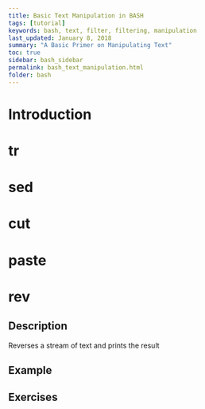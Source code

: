 ```yaml
---
title: Basic Text Manipulation in BASH
tags: [tutorial]
keywords: bash, text, filter, filtering, manipulation
last_updated: January 8, 2018
summary: "A Basic Primer on Manipulating Text"
toc: true
sidebar: bash_sidebar
permalink: bash_text_manipulation.html
folder: bash
---
```


# Introduction

# tr

# sed

# cut

# paste

# rev

## Description

Reverses a stream of text and prints the result

## Example

## Exercises
